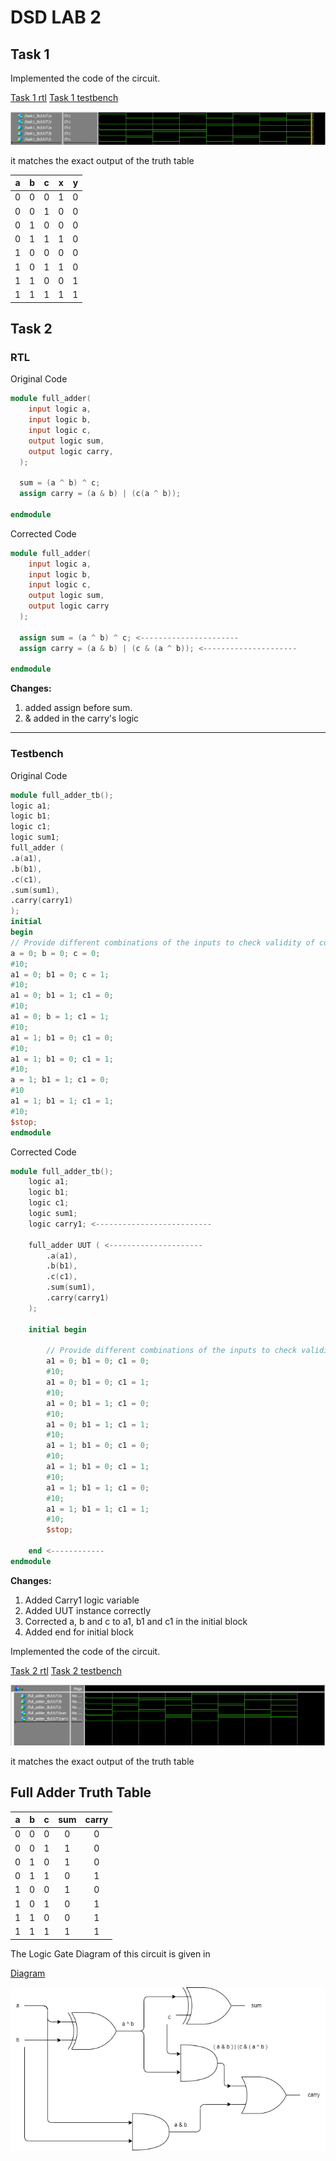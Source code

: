 # DSD LAB 2

## Task 1

Implemented the code of the circuit.

[Task 1 rtl](/Lab-2/rtl/task1.sv)
[Task 1 testbench](/Lab-2/testbench/task1_tb.sv)

![Simulation Output](/Lab-2/docs/task1.png)

it matches the exact output of the truth table

| a | b | c |  x | y |
|---|---|---|----|---|
| 0 | 0 | 0 | 1  | 0 |
| 0 | 0 | 1 | 0  | 0 |
| 0 | 1 | 0 | 0  | 0 |
| 0 | 1 | 1 | 1  | 0 |
| 1 | 0 | 0 | 0  | 0 |
| 1 | 0 | 1 | 1  | 0 |
| 1 | 1 | 0 | 0  | 1 |
| 1 | 1 | 1 | 1  | 1 |

## Task 2

### RTL

Original Code

```verilog
module full_adder(
    input logic a,
    input logic b,
    input logic c,
    output logic sum,
    output logic carry,
  );

  sum = (a ^ b) ^ c;
  assign carry = (a & b) | (c(a ^ b));

endmodule
```

Corrected Code

```verilog
module full_adder(
    input logic a,
    input logic b,
    input logic c,
    output logic sum,
    output logic carry
  );

  assign sum = (a ^ b) ^ c; <----------------------
  assign carry = (a & b) | (c & (a ^ b)); <---------------------

endmodule

```

**Changes:**

1. added assign before sum.
2. & added in the carry's logic

---

### Testbench

Original Code

```verilog
module full_adder_tb();
logic a1;
logic b1;
logic c1;
logic sum1;
full_adder (
.a(a1),
.b(b1),
.c(c1),
.sum(sum1),
.carry(carry1)
);
initial
begin
// Provide different combinations of the inputs to check validity of code
a = 0; b = 0; c = 0;
#10;
a1 = 0; b1 = 0; c = 1;
#10;
a1 = 0; b1 = 1; c1 = 0;
#10;
a1 = 0; b = 1; c1 = 1;
#10;
a1 = 1; b1 = 0; c1 = 0;
#10;
a1 = 1; b1 = 0; c1 = 1;
#10;
a = 1; b1 = 1; c1 = 0;
#10
a1 = 1; b1 = 1; c1 = 1;
#10;
$stop;
endmodule
```

Corrected Code

```verilog
module full_adder_tb();
    logic a1;
    logic b1;
    logic c1;
    logic sum1;
    logic carry1; <--------------------------

    full_adder UUT ( <---------------------
        .a(a1),
        .b(b1),
        .c(c1),
        .sum(sum1),
        .carry(carry1)
    );

    initial begin
        
        // Provide different combinations of the inputs to check validity of code
        a1 = 0; b1 = 0; c1 = 0;
        #10;
        a1 = 0; b1 = 0; c1 = 1;
        #10;
        a1 = 0; b1 = 1; c1 = 0;
        #10;
        a1 = 0; b1 = 1; c1 = 1;
        #10;
        a1 = 1; b1 = 0; c1 = 0;
        #10;
        a1 = 1; b1 = 0; c1 = 1;
        #10;
        a1 = 1; b1 = 1; c1 = 0;
        #10;
        a1 = 1; b1 = 1; c1 = 1;
        #10;
        $stop;

    end <------------
endmodule
```

**Changes:**

1. Added Carry1 logic variable
2. Added UUT instance correctly
3. Corrected a, b and c to a1, b1 and c1 in the initial block
4. Added end for initial block

Implemented the code of the circuit.

[Task 2 rtl](/Lab-2/rtl/task2.sv)
[Task 2 testbench](/Lab-2/testbench/task2_tb.sv)

![Simulation Output](/Lab-2/docs/task2.png)

it matches the exact output of the truth table

## Full Adder Truth Table

| **a** | **b** | **c** | **sum** | **carry** |
|:-----:|:-----:|:-----------:|:-------:|:---------:|
|   0   |   0   |      0      |    0    |     0     |
|   0   |   0   |      1      |    1    |     0     |
|   0   |   1   |      0      |    1    |     0     |
|   0   |   1   |      1      |    0    |     1     |
|   1   |   0   |      0      |    1    |     0     |
|   1   |   0   |      1      |    0    |     1     |
|   1   |   1   |      0      |    0    |     1     |
|   1   |   1   |      1      |    1    |     1     |

The Logic Gate Diagram of this circuit is given in

[Diagram](/Lab-2/docs/task2.drawio)

![Diagram](/Lab-2/docs/task2_diagram.png)
